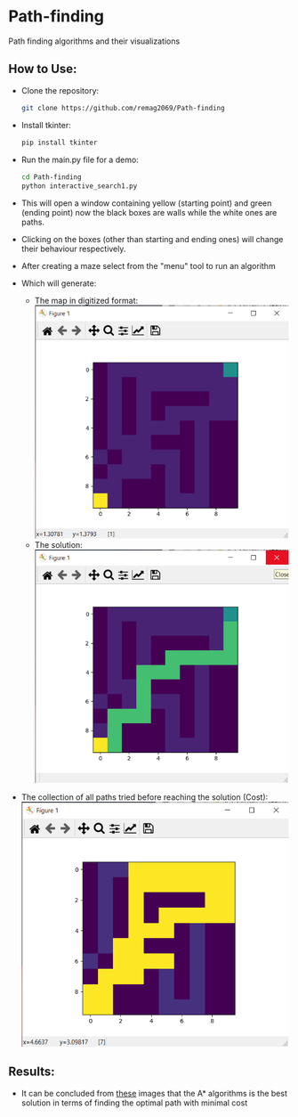 # Path-finding
Path finding algorithms and their visualizations

## How to Use:
* Clone the repository:
    ```sh
    git clone https://github.com/remag2069/Path-finding
    ```
* Install tkinter:
    ```sh
    pip install tkinter
    ```
* Run the main.py file for a demo:
    ```sh
    cd Path-finding
    python interactive_search1.py
    ```

* This will open a window containing yellow (starting point) and green (ending point) now the black boxes are walls while the white ones are paths.
* Clicking on the boxes (other than starting and ending ones) will change their behaviour respectively.
* After creating a maze select from the "menu" tool to run an algorithm
* Which will generate:
  * The map in digitized format:
    ![image](outputs/maze.png)
  * The solution:
    ![image](outputs/A_star_solution.png)
* The collection of all paths tried before reaching the solution (Cost):
    ![image](outputs/A_star_cost.png)

## Results:
* It can be concluded from [these](https://github.com/remag2069/Path-finding/tree/master/outputs) images that the A* algorithms is the best solution in terms of finding the optimal path with minimal cost